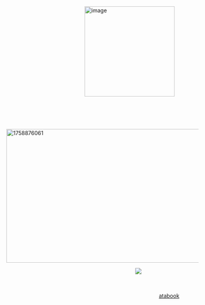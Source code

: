 ⠀⠀⠀⠀⠀⠀⠀⠀⠀⠀⠀⠀⠀⠀⠀⠀⠀⠀⠀⠀⠀⠀


⠀⠀⠀⠀⠀⠀⠀⠀⠀⠀⠀⠀⠀⠀⠀⠀⠀⠀⠀⠀<img width="236" height="236" alt="image" src="https://github.com/user-attachments/assets/f47ae84e-134a-49c8-8c38-8a2a036dae72" />



⠀⠀⠀⠀⠀

⠀⠀⠀⠀⠀⠀⠀⠀ᅠᅠᅠ⠀⠀⠀⠀⠀⠀⠀ᅠᅠᅠᅠᅠᅠᅠᅠᅠᅠᅠᅠᅠ⠀⠀⠀⠀⠀⠀⠀⠀⠀⠀⠀⠀⠀⠀⠀⠀⠀⠀⠀⠀⠀⠀⠀⠀⠀⠀⠀⠀⠀⠀⠀ <img width="770" height="350" alt="1758876061" src="https://github.com/user-attachments/assets/b4b930c2-77f6-471c-ad86-63e56bdfbad3" />


⠀⠀⠀⠀⠀⠀⠀⠀⠀⠀⠀⠀⠀⠀⠀⠀⠀⠀⠀⠀⠀⠀⠀⠀⠀⠀⠀⠀⠀⠀⠀⠀⠀![](https://komarev.com/ghpvc/?username=your-github-username&color=fff9b0)
⠀⠀⠀


⠀⠀⠀

⠀⠀⠀⠀⠀⠀⠀⠀⠀⠀⠀⠀⠀⠀⠀⠀⠀⠀⠀⠀⠀⠀⠀⠀⠀⠀⠀⠀⠀⠀⠀⠀⠀⠀⠀⠀⠀⠀⠀[atabook](comfypurin.atabook.org)


⠀⠀⠀⠀⠀⠀⠀⠀⠀⠀⠀⠀⠀⠀⠀⠀⠀⠀⠀⠀⠀



⠀⠀⠀⠀⠀⠀
⠀⠀⠀⠀⠀⠀

⠀⠀⠀⠀⠀⠀
⠀⠀⠀⠀⠀⠀⠀⠀⠀⠀⠀⠀⠀⠀⠀⠀⠀⠀⠀⠀⠀⠀⠀⠀⠀⠀⠀⠀⠀⠀
